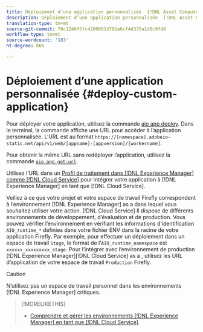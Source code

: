 ```yaml
---
title: Déploiement d’une application personnalisée  [!DNL Asset Compute Service] .
description: Déploiement d’une application personnalisée  [!DNL Asset Compute Service] .
translation-type: tm+mt
source-git-commit: 78c1246f5fc42006013701a6cf4d375a1d8c9fd8
workflow-type: tm+mt
source-wordcount: '183'
ht-degree: 86%

---
```



# Déploiement d’une application personnalisée {#deploy-custom-application}

Pour déployer votre application, utilisez la commande [aio app deploy](https://github.com/adobe/aio-cli#aio-appdeploy). Dans le terminal, la commande affiche une URL pour accéder à l’application personnalisée. L’URL est au format `https://[namespace].adobeio-static.net/api/v1/web/[appname]-[appversion]/[workername]`.

Pour obtenir la même URL sans redéployer l’application, utilisez la commande [`aio app get-url`](https://github.com/adobe/aio-cli#aio-appget-url-action).

Utilisez l’URL dans un [Profil de traitement dans [!DNL Experience Manager] comme  [!DNL Cloud Service]](https://experienceleague.adobe.com/docs/experience-manager-cloud-service/assets/manage/asset-microservices-configure-and-use.html) pour intégrer votre application à [!DNL Experience Manager] en tant que [!DNL Cloud Service].

Veillez à ce que votre projet et votre espace de travail Firefly correspondent à l’environnement [!DNL Experience Manager] as a dans lequel vous souhaitez utiliser votre action. [!DNL Cloud Service] Il dispose de différents environnements de développement, d’évaluation et de production. Vous pouvez vérifier l’environnement en vérifiant les informations d’identification `AIO_runtime_*` définies dans votre fichier ENV dans la racine de votre application Firefly. Par exemple, pour effectuer un déploiement dans un espace de travail `Stage`, le format de l’`AIO_runtime_namespace` est `xxxxxx_xxxxxxxxx_stage`. Pour l’intégrer avec l’environnement de production [!DNL Experience Manager][!DNL Cloud Service] as a , utilisez les URL d’application de votre espace de travail `Production` Firefly.

>[!CAUTION]
>
>N’utilisez pas un espace de travail personnel dans les environnements [!DNL Experience Manager] critiques.

>[!MORELIKETHIS]
>
>* [Comprendre et gérer les environnements  [!DNL Experience Manager] en tant que [!DNL Cloud Service]](https://experienceleague.adobe.com/docs/experience-manager-cloud-service/implementing/using-cloud-manager/manage-environments.html).

